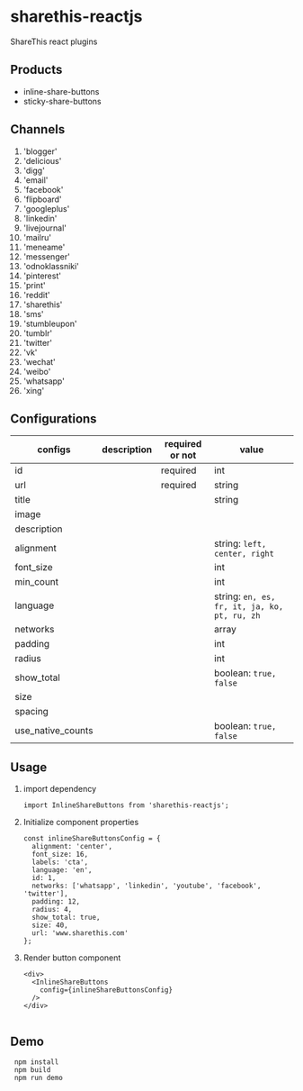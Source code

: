 # sharethis-reactjs

ShareThis react plugins


## Products

- inline-share-buttons
- sticky-share-buttons

## Channels

  1. 'blogger'
  2. 'delicious'
  3. 'digg'
  4. 'email'
  5. 'facebook'
  6. 'flipboard'
  7. 'googleplus'
  8. 'linkedin'
  9. 'livejournal'
  10. 'mailru'
  11. 'meneame'
  12. 'messenger'
  13. 'odnoklassniki'
  14. 'pinterest'
  15. 'print'
  16. 'reddit'
  17. 'sharethis'
  18. 'sms'
  19. 'stumbleupon'
  20. 'tumblr'
  21. 'twitter'
  22. 'vk'
  23. 'wechat'
  24. 'weibo'
  25. 'whatsapp'
  26. 'xing'

## Configurations

| configs           | description | required or not | value                                        |
| ----------------- | ----------- | --------------- | -------------------------------------------- |
| id                |             | required        | int                                          |
| url               |             | required        | string                                       |
| title             |             |                 | string                                       |
| image             |             |                 |                                              |
| description       |             |                 |                                              |
| alignment         |             |                 | string: `left, center, right`                |
| font_size         |             |                 | int                                          |
| min_count         |             |                 | int                                          |
| language          |             |                 | string: `en, es, fr, it, ja, ko, pt, ru, zh` |
| networks          |             |                 | array                                        |
| padding           |             |                 | int                                          |
| radius            |             |                 | int                                          |
| show_total        |             |                 | boolean: `true, false`                       |
| size              |             |                 |                                              |
| spacing           |             |                 |                                              |
| use_native_counts |             |                 | boolean: `true, false`                       |


## Usage

1. import dependency
    ```
    import InlineShareButtons from 'sharethis-reactjs';
    ```

2. Initialize component properties
    ```
    const inlineShareButtonsConfig = {
      alignment: 'center',
      font_size: 16,
      labels: 'cta',
      language: 'en',
      id: 1,
      networks: ['whatsapp', 'linkedin', 'youtube', 'facebook', 'twitter'],
      padding: 12,
      radius: 4,
      show_total: true,
      size: 40,
      url: 'www.sharethis.com'
    };
    ```

3. Render button component
    ```
    <div>
      <InlineShareButtons
        config={inlineShareButtonsConfig}
      />
    </div>
        
    ```

## Demo

```
 npm install
 npm build
 npm run demo
```